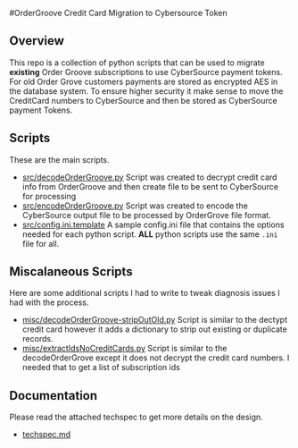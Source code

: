 #OrderGroove Credit Card Migration to Cybersource Token

## Overview

This repo is a collection of python scripts that can be used to migrate **existing** Order Groove subscriptions to use CyberSource payment tokens. For old Order Grove customers  payments are stored as encrypted AES in the database system.  To ensure higher security it make sense to move the CreditCard numbers to CyberSource and then be stored as CyberSource payment Tokens.

## Scripts
These are the main scripts.
* [src/decodeOrderGroove.py](src/decodeOrderGroove.py)
Script was created to decrypt credit card info from OrderGroove
and then create file to be sent to CyberSource for processing
* [src/encodeOrderGroove.py](src/encodeOrderGroove.py)
Script was created to encode the CyberSource output file to be processed by OrderGrove file format.
* [src/config.ini.template](src/config.ini.template)
A sample config.ini file that contains the options needed for each python script. **ALL** python scripts use the same `.ini` file for all.


## Miscalaneous Scripts
Here are some additional scripts I had to write to tweak diagnosis issues I had with the process.
* [misc/decodeOrderGroove-stripOutOld.py](src/decodeOrderGroove-stripOutOld.py)
Script is similar to the dectypt credit card however it adds a dictionary to strip out existing or duplicate records.
* [misc/extractIdsNoCreditCards.py](src/extractIdsNoCreditCards.py)
Script is similar to the decodeOrderGrove except it does not decrypt the credit card numbers.  I needed that to get a list of subscription ids

## Documentation
Please read the attached techspec to get more details on the design.
* [techspec.md](techspec.md)

  


